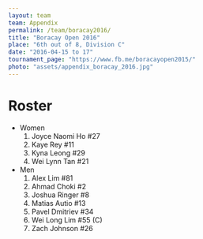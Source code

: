 ```yaml
---
layout: team
team: Appendix
permalink: /team/boracay2016/
title: "Boracay Open 2016"
place: "6th out of 8, Division C"
date: "2016-04-15 to 17"
tournament_page: "https://www.fb.me/boracayopen2015/"
photo: "assets/appendix_boracay_2016.jpg"
---
```


# Roster

* Women
	1. Joyce Naomi Ho #27
	2. Kaye Rey #11
	3. Kyna Leong #29
	4. Wei Lynn Tan #21
* Men
	1. Alex Lim #81
	2. Ahmad Choki #2
	3. Joshua Ringer #8
	4. Matias Autio #13
	5. Pavel Dmitriev #34
	6. Wei Long Lim #55 (C)
	7. Zach Johnson #26
